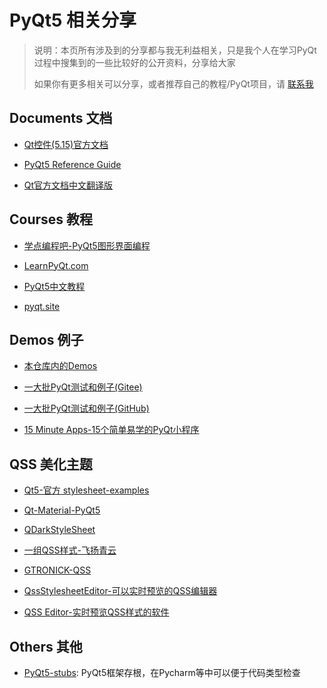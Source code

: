 # PyQt5 相关分享

> 说明：本页所有涉及到的分享都与我无利益相关，只是我个人在学习PyQt过程中搜集到的一些比较好的公开资料，分享给大家
>
> 如果你有更多相关可以分享，或者推荐自己的教程/PyQt项目，请 [联系我](https://muzing.top/about/)



## Documents 文档

- [Qt控件(5.15)官方文档](https://doc.qt.io/qt-5.15/classes.html)

- [PyQt5 Reference Guide](https://www.riverbankcomputing.com/static/Docs/PyQt5/index.html)

- [Qt官方文档中文翻译版](https://github.com/QtDocumentCN/QtDocumentCN)



## Courses 教程

- [学点编程吧-PyQt5图形界面编程](https://www.xdbcb8.com/archives/1550.html)

- [LearnPyQt.com](https://www.mfitzp.com/courses/pyqt/)

- [PyQt5中文教程](https://maicss.gitbook.io/pyqt5-chinese-tutoral/)

- [pyqt.site](https://pyqt.site/)



## Demos 例子

- [本仓库内的Demos](./Demos)

- [一大批PyQt测试和例子(Gitee)](https://gitee.com/PyQt5/PyQt)

- [一大批PyQt测试和例子(GitHub)](https://github.com/PyQt5/PyQt)

- [15 Minute Apps-15个简单易学的PyQt小程序](https://github.com/learnpyqt/15-minute-apps)



## QSS 美化主题

- [Qt5-官方 stylesheet-examples](https://doc.qt.io/qt-5/stylesheet-examples.html)

- [Qt-Material-PyQt5](https://github.com/UN-GCPDS/qt-material)

- [QDarkStyleSheet](https://github.com/ColinDuquesnoy/QDarkStyleSheet)

- [一组QSS样式-飞扬青云](https://github.com/feiyangqingyun/QWidgetDemo/tree/master/styledemo/other)

- [GTRONICK-QSS](https://github.com/GTRONICK/QSS)

- [QssStylesheetEditor-可以实时预览的QSS编辑器](https://github.com/hustlei/QssStylesheetEditor)

- [QSS Editor-实时预览QSS样式的软件](https://sourceforge.net/projects/qsseditor/)



## Others 其他

- [PyQt5-stubs](https://pypi.org/project/PyQt5-stubs/): PyQt5框架存根，在Pycharm等中可以便于代码类型检查